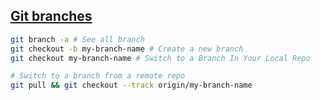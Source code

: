## [Git branches](https://www.nobledesktop.com/learn/git/git-branches)

```bash
git branch -a # See all branch
git checkout -b my-branch-name # Create a new branch
git checkout my-branch-name # Switch to a Branch In Your Local Repo

# Switch to a branch from a remote repo
git pull && git checkout --track origin/my-branch-name
```